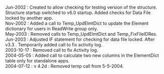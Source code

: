Jun-2002 : Created to allow checking for testing version of the structure. Structure startup switched to v6.0 startup. Added checks for Data File locked by another app.  Nov-2002 : Added a call to Temp_UpdElmtDict to update the Element dictionary for users in ReadWrite group only.  May-2003 : Removed calls to Temp_UpdElmtDict and Temp_FixFileIDRes.  Jun-2003 : Adjusted IF statement for checking for data file locked. After v3.3 . Temporarily added call to fix activity log.  2003-10-17 : Removed call to fix Activity log.  2004-05-05 : Added call to calculate two new columns in the ElementDict table only for standalone apps.  2004-07-12 : v 4.2d : Removed temp call from 5-5-2004.